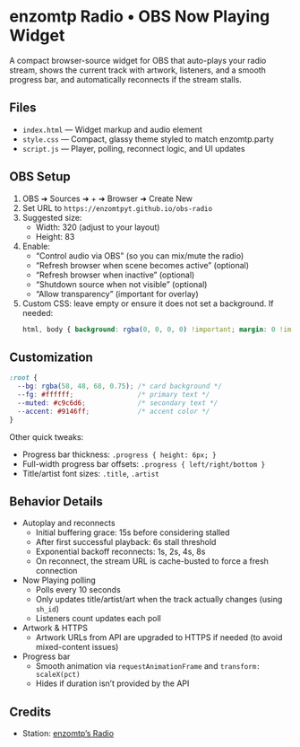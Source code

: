 # enzomtp Radio • OBS Now Playing Widget

A compact browser-source widget for OBS that auto-plays your radio stream, shows the current track with artwork, listeners, and a smooth progress bar, and automatically reconnects if the stream stalls.

## Files

- `index.html` — Widget markup and audio element
- `style.css` — Compact, glassy theme styled to match enzomtp.party
- `script.js` — Player, polling, reconnect logic, and UI updates

## OBS Setup

1. OBS ➜ Sources ➜ + ➜ Browser ➜ Create New
2. Set URL to `https://enzomtpyt.github.io/obs-radio`
3. Suggested size:
   - Width: 320 (adjust to your layout)
   - Height: 83
4. Enable:
   - “Control audio via OBS” (so you can mix/mute the radio)
   - “Refresh browser when scene becomes active” (optional)
   - “Refresh browser when inactive” (optional)
   - “Shutdown source when not visible” (optional)
   - “Allow transparency” (important for overlay)
5. Custom CSS: leave empty or ensure it does not set a background. If needed:
   ```css
   html, body { background: rgba(0, 0, 0, 0) !important; margin: 0 !important; }
   ```

## Customization

```css
:root {
  --bg: rgba(58, 48, 68, 0.75); /* card background */
  --fg: #ffffff;                /* primary text */
  --muted: #c9c6d6;             /* secondary text */
  --accent: #9146ff;            /* accent color */
}
```

Other quick tweaks:
- Progress bar thickness: `.progress { height: 6px; }`
- Full-width progress bar offsets: `.progress { left/right/bottom }`
- Title/artist font sizes: `.title`, `.artist`

## Behavior Details

- Autoplay and reconnects
  - Initial buffering grace: 15s before considering stalled
  - After first successful playback: 6s stall threshold
  - Exponential backoff reconnects: 1s, 2s, 4s, 8s
  - On reconnect, the stream URL is cache-busted to force a fresh connection
- Now Playing polling
  - Polls every 10 seconds
  - Only updates title/artist/art when the track actually changes (using `sh_id`)
  - Listeners count updates each poll
- Artwork & HTTPS
  - Artwork URLs from API are upgraded to HTTPS if needed (to avoid mixed-content issues)
- Progress bar
  - Smooth animation via `requestAnimationFrame` and `transform: scaleX(pct)`
  - Hides if duration isn’t provided by the API

## Credits

- Station: [enzomtp’s Radio](https://radio.enzomtp.party)
